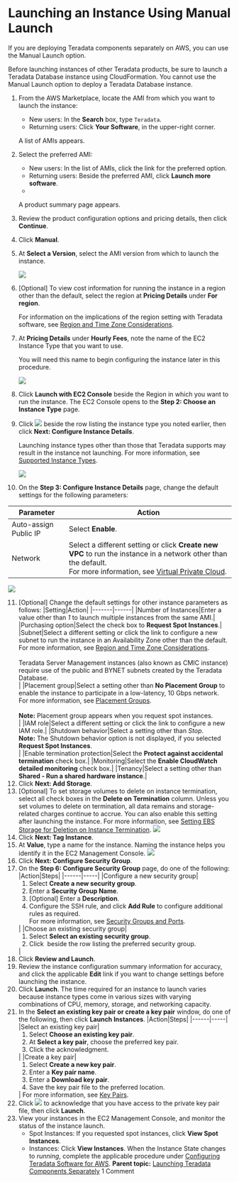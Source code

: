 # Launching an Instance Using Manual Launch

If you are deploying Teradata components separately on AWS, you can use the Manual Launch option.

Before launching instances of other Teradata products, be sure to launch a Teradata Database instance using CloudFormation. You cannot use the Manual Launch option to deploy a Teradata Database instance.

1.  From the AWS Marketplace, locate the AMI from which you want to launch the instance:
    -   New users: In the **Search** box, type `Teradata`.
    -   Returning users: Click **Your Software**, in the upper-right corner.

    A list of AMIs appears.
    
2.  Select the preferred AMI:
    -   New users: In the list of AMIs, click the link for the preferred option.
    -   Returning users: Beside the preferred AMI, click **Launch more software**.
    -   
    A product summary page appears.
    
3.  Review the product configuration options and pricing details, then click **Continue**.

4.  Click **Manual**.

5.  At **Select a Version**, select the AMI version from which to launch the instance.

    ![](wkp1467245067353.gif)
    
6.  [Optional] To view cost information for running the instance in a region other than the default, select the region at **Pricing Details** under **For region**.

    For information on the implications of the region setting with Teradata software, see [Region and Time Zone Considerations](rza1468615796901.md).
    
7.  At **Pricing Details** under **Hourly Fees**, note the name of the EC2 Instance Type that you want to use.

    You will need this name to begin configuring the instance later in this procedure.
    
    ![](fto1467245067696.gif)
    
8.  Click **Launch with EC2 Console** beside the Region in which you want to run the instance.
    The EC2 Console opens to the **Step 2: Choose an Instance Type** page.
    
9.  Click ![](wiz1467245068616.gif) beside the row listing the instance type you noted earlier, then click **Next: Configure Instance Details**.

    Launching instance types other than those that Teradata supports may result in the instance not launching. For more information, see [Supported Instance Types](ihq1473174158197.md).
    
    ![](hdq1467245069334.gif)
10. On the **Step 3: Configure Instance Details** page, change the default settings for the following parameters:

  |Parameter|Action
  |--------|------
  |Auto-assign Public IP|Select <b>Enable</b>.
  |Network|Select a different setting or click <b>Create new VPC</b> to run the instance in a network other than the default.<br/>For more information, see <a href="dmc1467240781066.md">Virtual Private Cloud</a>.<br/>

  ![](mlz1467245070301.gif)

11. [Optional] Change the default settings for other instance parameters as follows:
|Setting|Action|
|-------|------|
|Number of Instances|Enter a value other than <i>1</i> to launch multiple instances from the same AMI.|
|Purchasing option|Select the check box to <b>Request Spot Instances</b>.|
|Subnet|Select a different setting or click the link to configure a new subnet to run the instance in an Availability Zone other than the default.<br/>For more information, see <a href="rza1468615796901.md">Region and Time Zone Considerations</a>.<br/><br/>Teradata Server Management instances (also known as CMIC instance) require use of the public and BYNET subnets created by the Teradata Database.<br/>|
|Placement group|Select a setting other than <b>No Placement Group</b> to enable the instance to participate in a low-latency, 10 Gbps network.<br/>For more information, see <a href="kif1472571515710.md">Placement Groups</a>.<br/><br/><b>Note:</b> Placement group appears when you request spot instances.<br/>|
|IAM role|Select a different setting or click the link to configure a new IAM role.|
|Shutdown behavior|Select a setting other than <i>Stop</i>.<br/><b>Note:</b> The Shutdown behavior option is not displayed, if you selected <b>Request Spot Instances</b>.<br/>|
|Enable termination protection|Select the <b>Protect against accidental termination</b> check box.|
|Monitoring|Select the <b>Enable CloudWatch detailed monitoring</b> check box.|
|Tenancy|Select a setting other than <b>Shared - Run a shared hardware instance</b>.|
12. Click **Next: Add Storage**.
13. [Optional] To set storage volumes to delete on instance termination, select all check boxes in the **Delete on Termination** column.
    Unless you set volumes to delete on termination, all data remains and storage-related charges continue to accrue. You can also enable this setting after launching the instance. For more information, see [Setting EBS Storage for Deletion on Instance Termination](fod1467240783219.md).
    ![](pnl1467245072220.gif)
14. Click **Next: Tag Instance**.
15. At **Value**, type a name for the instance.
    Naming the instance helps you identify it in the EC2 Management Console.
    ![](ics1467245073312.gif)
16. Click **Next: Configure Security Group**.
17. On the **Step 6: Configure Security Group** page, do one of the following:
|Action|Steps|
|------|-----|
|Configure a new security group|<ol><li>Select <b>Create a new security group</b>.</li><li>Enter a <b>Security Group Name</b>.</li><li>[Optional] Enter a <b>Description</b>.</li><li>Configure the SSH rule, and click <b>Add Rule</b> to configure additional rules as required.<br/>For more information, see <a href="xed1468615767199.md">Security Groups and Ports</a>.<br/></li></ol>|
|Choose an existing security group|<ol><li>Select <b>Select an existing security group</b>.</li><li>Click <img src="wiz1467245068616.gif" alt="" /> beside the row listing the preferred security group.</li></ol>|
18. Click **Review and Launch**.
19. Review the instance configuration summary information for accuracy, and click the applicable **Edit** link if you want to change settings before launching the instance.
20. Click **Launch**.
    The time required for an instance to launch varies because instance types come in various sizes with varying combinations of CPU, memory, storage, and networking capacity.
21. In the **Select an existing key pair or create a key pair** window, do one of the following, then click **Launch Instances**.
|Action|Steps|
|------|-----|
|Select an existing key pair|<ol><li>Select <b>Choose an existing key pair</b>.</li><li>At <b>Select a key pair</b>, choose the preferred key pair.</li><li>Click the acknowledgment.</li></ol>|
|Create a key pair|<ol><li>Select <b>Create a new key pair</b>.</li><li>Enter a <b>Key pair name</b>.</li><li>Enter a <b>Download key pair</b>.</li><li>Save the key pair file to the preferred location.</li></ol>|
For more information, see [Key Pairs](icn1468615736183.md).
22. Click ![](wiz1467245068616.gif) to acknowledge that you have access to the private key pair file, then click **Launch**.
23. View your instances in the EC2 Management Console, and monitor the status of the instance launch.
    -   Spot Instances: If you requested spot instances, click **View Spot Instances**.
    -   Instances: Click **View Instances**.
When the Instance State changes to *running*, complete the applicable procedure under [Configuring Teradata Software for AWS](ydh1467240783484.md).
**Parent topic:** 
[Launching Teradata Components Separately](esg1471630520247.md)
1 Comment